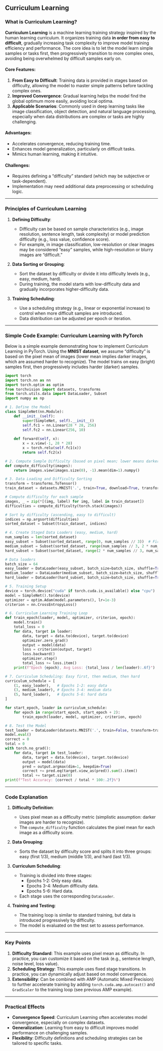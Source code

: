 ## Curriculum Learning
### What is Curriculum Learning?
**Curriculum Learning** is a machine learning training strategy inspired by the human learning curriculum. It organizes training data **in order from easy to difficult**, gradually increasing task complexity to improve model training efficiency and performance. The core idea is to let the model learn simple samples or tasks first, then progressively transition to more complex ones, avoiding being overwhelmed by difficult samples early on.

#### Core Features:
1. **From Easy to Difficult**: Training data is provided in stages based on difficulty, allowing the model to master simple patterns before tackling complex ones.
2. **Improved Convergence**: Gradual learning helps the model find the global optimum more easily, avoiding local optima.
3. **Applicable Scenarios**: Commonly used in deep learning tasks like image classification, object detection, and natural language processing, especially when data distributions are complex or tasks are highly challenging.

#### Advantages:
- Accelerates convergence, reducing training time.
- Enhances model generalization, particularly on difficult tasks.
- Mimics human learning, making it intuitive.

#### Challenges:
- Requires defining a “difficulty” standard (which may be subjective or task-dependent).
- Implementation may need additional data preprocessing or scheduling logic.

---

### Principles of Curriculum Learning
1. **Defining Difficulty**:
   - Difficulty can be based on sample characteristics (e.g., image resolution, sentence length, task complexity) or model prediction difficulty (e.g., loss value, confidence score).
   - For example, in image classification, low-resolution or clear images may be considered “easy” samples, while high-resolution or blurry images are “difficult.”

2. **Data Sorting or Grouping**:
   - Sort the dataset by difficulty or divide it into difficulty levels (e.g., easy, medium, hard).
   - During training, the model starts with low-difficulty data and gradually incorporates higher-difficulty data.

3. **Training Scheduling**:
   - Use a scheduling strategy (e.g., linear or exponential increase) to control when more difficult samples are introduced.
   - Data distribution can be adjusted per epoch or iteration.

---

### Simple Code Example: Curriculum Learning with PyTorch
Below is a simple example demonstrating how to implement Curriculum Learning in PyTorch. Using the **MNIST dataset**, we assume “difficulty” is based on the pixel mean of images (lower mean implies darker images, which are assumed harder to recognize). The model trains on easy (bright) samples first, then progressively includes harder (darker) samples.

```python
import torch
import torch.nn as nn
import torch.optim as optim
from torchvision import datasets, transforms
from torch.utils.data import DataLoader, Subset
import numpy as np

# 1. Define the Model
class SimpleNet(nn.Module):
    def __init__(self):
        super(SimpleNet, self).__init__()
        self.fc1 = nn.Linear(28 * 28, 256)
        self.fc2 = nn.Linear(256, 10)
    
    def forward(self, x):
        x = x.view(-1, 28 * 28)
        x = torch.relu(self.fc1(x))
        return self.fc2(x)

# 2. Compute Sample Difficulty (based on pixel mean; lower means darker, assumed harder)
def compute_difficulty(images):
    return images.view(images.size(0), -1).mean(dim=1).numpy()

# 3. Data Loading and Difficulty Sorting
transform = transforms.ToTensor()
train_dataset = datasets.MNIST('.', train=True, download=True, transform=transform)

# Compute difficulty for each sample
images, _ = zip(*[(img, label) for img, label in train_dataset])
difficulties = compute_difficulty(torch.stack(images))

# Sort by difficulty (ascending, easy to difficult)
indices = np.argsort(difficulties)
sorted_dataset = Subset(train_dataset, indices)

# 4. Create Staged Data Loaders (easy, medium, hard)
num_samples = len(sorted_dataset)
easy_subset = Subset(sorted_dataset, range(0, num_samples // 3))  # First 1/3 (easy)
medium_subset = Subset(sorted_dataset, range(num_samples // 3, 2 * num_samples // 3))  # Middle 1/3
hard_subset = Subset(sorted_dataset, range(2 * num_samples // 3, num_samples))  # Last 1/3

# Data loaders
batch_size = 64
easy_loader = DataLoader(easy_subset, batch_size=batch_size, shuffle=True)
medium_loader = DataLoader(medium_subset, batch_size=batch_size, shuffle=True)
hard_loader = DataLoader(hard_subset, batch_size=batch_size, shuffle=True)

# 5. Training Setup
device = torch.device("cuda" if torch.cuda.is_available() else "cpu")
model = SimpleNet().to(device)
optimizer = optim.Adam(model.parameters(), lr=1e-3)
criterion = nn.CrossEntropyLoss()

# 6. Curriculum Learning Training Loop
def train_epoch(loader, model, optimizer, criterion, epoch):
    model.train()
    total_loss = 0
    for data, target in loader:
        data, target = data.to(device), target.to(device)
        optimizer.zero_grad()
        output = model(data)
        loss = criterion(output, target)
        loss.backward()
        optimizer.step()
        total_loss += loss.item()
    print(f"Epoch {epoch}, Avg Loss: {total_loss / len(loader):.6f}")

# 7. Curriculum Scheduling: Easy first, then medium, then hard
curriculum_schedule = [
    (1, easy_loader),   # Epochs 1-2: easy data
    (3, medium_loader), # Epochs 3-4: medium data
    (5, hard_loader),   # Epochs 5-6: hard data
]

for start_epoch, loader in curriculum_schedule:
    for epoch in range(start_epoch, start_epoch + 2):
        train_epoch(loader, model, optimizer, criterion, epoch)

# 8. Test the Model
test_loader = DataLoader(datasets.MNIST('.', train=False, transform=transform), batch_size=64)
model.eval()
correct = 0
total = 0
with torch.no_grad():
    for data, target in test_loader:
        data, target = data.to(device), target.to(device)
        output = model(data)
        pred = output.argmax(dim=1, keepdim=True)
        correct += pred.eq(target.view_as(pred)).sum().item()
        total += target.size(0)
print(f"Test Accuracy: {correct / total * 100:.2f}%")
```

---

### Code Explanation
1. **Difficulty Definition**:
   - Uses pixel mean as a difficulty metric (simplistic assumption: darker images are harder to recognize).
   - The `compute_difficulty` function calculates the pixel mean for each image as a difficulty score.

2. **Data Grouping**:
   - Sorts the dataset by difficulty score and splits it into three groups: easy (first 1/3), medium (middle 1/3), and hard (last 1/3).

3. **Curriculum Scheduling**:
   - Training is divided into three stages:
     - Epochs 1-2: Only easy data.
     - Epochs 3-4: Medium difficulty data.
     - Epochs 5-6: Hard data.
   - Each stage uses the corresponding `DataLoader`.

4. **Training and Testing**:
   - The training loop is similar to standard training, but data is introduced progressively by difficulty.
   - The model is evaluated on the test set to assess performance.

---

### Key Points
1. **Difficulty Standard**: This example uses pixel mean as difficulty. In practice, you can customize it based on the task (e.g., sentence length, noise level, loss value).
2. **Scheduling Strategy**: This example uses fixed stage transitions. In practice, you can dynamically adjust based on model convergence.
3. **Extensibility**: Can be combined with AMP (Automatic Mixed Precision) to further accelerate training by adding `torch.cuda.amp.autocast()` and `GradScaler` to the training loop (see previous AMP example).

---

### Practical Effects
- **Convergence Speed**: Curriculum Learning often accelerates model convergence, especially on complex datasets.
- **Generalization**: Learning from easy to difficult improves model performance on challenging samples.
- **Flexibility**: Difficulty definitions and scheduling strategies can be tailored to specific tasks.
